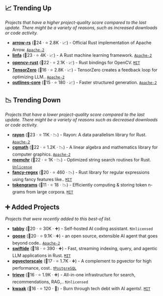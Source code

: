 ## 📈 Trending Up

_Projects that have a higher project-quality score compared to the last update. There might be a variety of reasons, such as increased downloads or code activity._

- <b><a href="https://github.com/apache/arrow-rs">arrow-rs</a></b> (🥈24 ·  ⭐ 2.8K · 📈) - Official Rust implementation of Apache Arrow. <code><a href="http://bit.ly/3nYMfla">Apache-2</a></code>
- <b><a href="https://github.com/rust-ml/linfa">linfa</a></b> (🥇23 ·  ⭐ 4K · 📈) - A Rust machine learning framework. <code><a href="http://bit.ly/3nYMfla">Apache-2</a></code>
- <b><a href="https://github.com/twistedfall/opencv-rust">opencv-rust</a></b> (🥇22 ·  ⭐ 2.1K · 📈) - Rust bindings for OpenCV. <code><a href="http://bit.ly/34MBwT8">MIT</a></code> <code><img src="🎁" style="display:inline;" width="13" height="13"></code>
- <b><a href="https://github.com/tensorzero/tensorzero">TensorZero</a></b> (🥉16 ·  ⭐ 2.8K · 📈) - TensorZero creates a feedback loop for optimizing LLM.. <code><a href="http://bit.ly/3nYMfla">Apache-2</a></code>
- <b><a href="https://github.com/dottxt-ai/outlines-core">outlines-core</a></b> (🥈15 ·  ⭐ 180 · 📈) - Faster structured generation. <code><a href="http://bit.ly/3nYMfla">Apache-2</a></code>

## 📉 Trending Down

_Projects that have a lower project-quality score compared to the last update. There might be a variety of reasons such as decreased downloads or code activity._

- <b><a href="https://github.com/rayon-rs/rayon">rayon</a></b> (🥈23 ·  ⭐ 11K · 📉) - Rayon: A data parallelism library for Rust. <code><a href="http://bit.ly/3nYMfla">Apache-2</a></code>
- <b><a href="https://github.com/rustgd/cgmath">cgmath</a></b> (🥇22 ·  ⭐ 1.2K · 📉) - A linear algebra and mathematics library for computer graphics. <code><a href="http://bit.ly/3nYMfla">Apache-2</a></code>
- <b><a href="https://github.com/BurntSushi/memchr">memchr</a></b> (🥇22 ·  ⭐ 1K · 📉) - Optimized string search routines for Rust. <code><a href="http://bit.ly/3rvuUlR">Unlicense</a></code>
- <b><a href="https://github.com/fancy-regex/fancy-regex">fancy-regex</a></b> (🥇20 ·  ⭐ 460 · 📉) - Rust library for regular expressions using fancy features like.. <code><a href="http://bit.ly/34MBwT8">MIT</a></code>
- <b><a href="https://github.com/EleutherAI/tokengrams">tokengrams</a></b> (🥉11 ·  ⭐ 18 · 📉) - Efficiently computing & storing token n-grams from large corpora. <code><a href="http://bit.ly/34MBwT8">MIT</a></code>

## ➕ Added Projects

_Projects that were recently added to this best-of list._

- <b><a href="https://github.com/TabbyML/tabby">tabby</a></b> (🥈20 ·  ⭐ 30K · ➕) - Self-hosted AI coding assistant. <code>❗Unlicensed</code>
- <b><a href="https://github.com/block/goose">goose</a></b> (🥈20 ·  ⭐ 9.1K · ➕) - an open source, extensible AI agent that goes beyond code.. <code><a href="http://bit.ly/3nYMfla">Apache-2</a></code>
- <b><a href="https://github.com/bosun-ai/swiftide">swiftide</a></b> (🥈18 ·  ⭐ 390 · ➕) - Fast, streaming indexing, query, and agentic LLM applications in Rust. <code><a href="http://bit.ly/34MBwT8">MIT</a></code>
- <b><a href="https://github.com/timescale/pgvectorscale">pgvectorscale</a></b> (🥈17 ·  ⭐ 1.7K · ➕) - A complement to pgvector for high performance, cost.. <code><a href="https://tldrlegal.com/search?q=PostgreSQL">❗️PostgreSQL</a></code>
- <b><a href="https://github.com/devflowinc/trieve">trieve</a></b> (🥉16 ·  ⭐ 1.9K · ➕) - All-in-one infrastructure for search, recommendations, RAG,.. <code>❗Unlicensed</code>
- <b><a href="https://github.com/bosun-ai/kwaak">kwaak</a></b> (🥉16 ·  ⭐ 120 · 🐣) - Burn through tech debt with AI agents!. <code><a href="http://bit.ly/34MBwT8">MIT</a></code>

